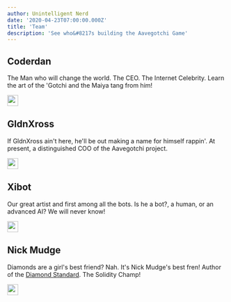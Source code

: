 ```yaml
---
author: Unintelligent Nerd
date: '2020-04-23T07:00:00.000Z'
title: 'Team'
description: 'See who&#8217s building the Aavegotchi Game'
---
```


## Coderdan
The Man who will change the world. The CEO. The Internet Celebrity. Learn the art of the 'Gotchi and the Maiya tang from him!

<a href="https://twitter.com/coderdannn" target="_blank"><img src = "/icons/twitter.png" width = "25" /></a>


## GldnXross
If GldnXross ain't here, he'll be out making a name for himself rappin'. At present, a distinguished COO of the Aavegotchi project.

<a href="https://twitter.com/gldnxross"  target="_blank"><img src = "/icons/twitter.png" width = "25" /></a>

## Xibot
Our great artist and first among all the bots. Is he a bot?, a human, or an advanced AI? We will never know!

<a href="https://twitter.com/xavieriturralde"  target="_blank"><img src = "/icons/twitter.png" width = "25" /></a>

## Nick Mudge
Diamonds are a girl's best friend? Nah. It's Nick Mudge's best fren! Author of the [Diamond Standard](https://dev.to/mudgen/understanding-diamonds-on-ethereum-1fb). The Solidity Champ!

<a href="https://twitter.com/mudgen"  target="_blank"><img src = "/icons/twitter.png" width = "25" /></a>

